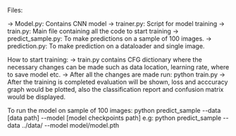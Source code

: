 Files:

-> Model.py: Contains CNN model
-> trainer.py: Script for model training
-> train.py: Main file containing all the code to start training
-> predict_sample.py: To make predictions on a sample of 100 images.
-> prediction.py: To make prediction on a dataloader and single image.

How to start training:
-> train.py contains CFG dictionary where the necessary changes can be made such as data location, learning rate, where to save model etc.
-> After all the changes are made run: python train.py
-> After the training is completed evaluation will be shown, loss and acccuracy graph would be plotted, also the classification report and confusion matrix would be displayed.

To run the model on sample of 100 images:
python predict_sample --data [data path] --model [model checkpoints path]
e.g: python predict_sample --data ../data/ --model model/model.pth